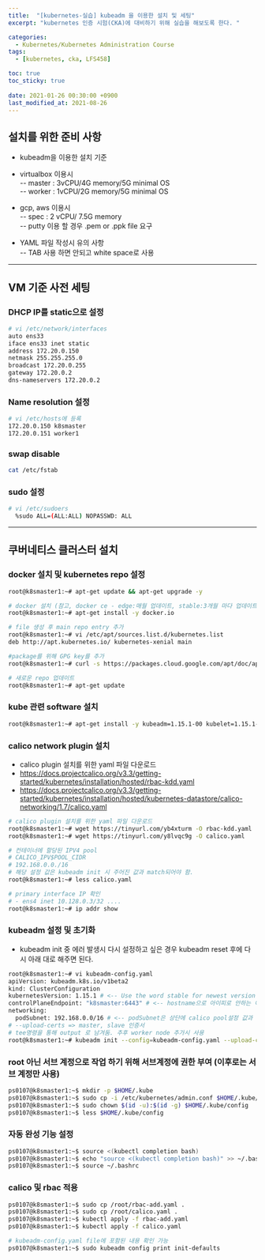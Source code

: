 ```yaml
---
title:  "[kubernetes-실습] kubeadm 을 이용한 설치 및 세팅"
excerpt: "kubernetes 인증 시험(CKA)에 대비하기 위해 실습을 해보도록 한다. "

categories:
  - Kubernetes/Kubernetes Administration Course
tags:
  - [kubernetes, cka, LFS458]

toc: true
toc_sticky: true
 
date: 2021-01-26 00:30:00 +0900
last_modified_at: 2021-08-26
---
```


## 설치를 위한 준비 사항

- kubeadm을 이용한 설치 기준

- virtualbox 이용시   
-- master : 3vCPU/4G memory/5G minimal OS   
-- worker : 1vCPU/2G memory/5G minimal OS   

- gcp, aws 이용시   
-- spec : 2 vCPU/ 7.5G memory   
-- putty 이용 할 경우 .pem or .ppk file 요구   

- YAML 파일 작성시 유의 사항   
-- TAB 사용 하면 안되고 white space로 사용

--- 

## VM 기준 사전 세팅

### DHCP IP를 static으로 설정
```bash
# vi /etc/network/interfaces 
auto ens33 
iface ens33 inet static 
address 172.20.0.150 
netmask 255.255.255.0 
broadcast 172.20.0.255 
gateway 172.20.0.2 
dns-nameservers 172.20.0.2 
```

### Name resolution 설정 
```bash
# vi /etc/hosts에 등록 
172.20.0.150 k8smaster 
172.20.0.151 worker1 
```

### swap disable 
```bash
cat /etc/fstab 
```

### sudo 설정 
```bash
# vi /etc/sudoers
  %sudo ALL=(ALL:ALL) NOPASSWD: ALL
```

---

## 쿠버네티스 클러스터 설치

### docker 설치 및 kubernetes repo 설정
```bash
root@k8smaster1:~# apt-get update && apt-get upgrade -y   

# docker 설치 (참고, docker ce - edge:매월 업데이트, stable:3개월 마다 업데이트)   
root@k8smaster1:~# apt-get install -y docker.io   

# file 생성 후 main repo entry 추가   
root@k8smaster1:~# vi /etc/apt/sources.list.d/kubernetes.list   
deb http://apt.kubernetes.io/ kubernetes-xenial main   

#package를 위해 GPG key를 추가   
root@k8smaster1:~# curl -s https://packages.cloud.google.com/apt/doc/apt-key.gpg | apt-key add -   

# 새로운 repo 업데이트   
root@k8smaster1:~# apt-get update
```

### kube 관련 software 설치
```bash
root@k8smaster1:~# apt-get install -y kubeadm=1.15.1-00 kubelet=1.15.1-00 kubectl=1.15.1-00
```


### calico network plugin 설치
- calico plugin 설치를 위한 yaml 파일 다운로드
- https://docs.projectcalico.org/v3.3/getting-started/kubernetes/installation/hosted/rbac-kdd.yaml
- https://docs.projectcalico.org/v3.3/getting-started/kubernetes/installation/hosted/kubernetes-datastore/calico-networking/1.7/calico.yaml 

```bash
# calico plugin 설치를 위한 yaml 파일 다운로드 
root@k8smaster1:~# wget https://tinyurl.com/yb4xturm -O rbac-kdd.yaml 
root@k8smaster1:~# wget https://tinyurl.com/y8lvqc9g -O calico.yaml 

# 컨테이너에 할당된 IPV4 pool 
# CALICO_IPV$POOL_CIDR 
# 192.168.0.0./16 
# 해당 설정 값은 kubeadm init 시 주어진 값과 match되어야 함. 
root@k8smaster1:~# less calico.yaml 

# primary interface IP 확인 
# - ens4 inet 10.128.0.3/32 .... 
root@k8smaster1:~# ip addr show
```

### kubeadm 설정 및 초기화   
- kubeadm init 중 에러 발생시 다시 설정하고 싶은 경우 kubeadm reset 후에 다시 아래 대로 해주면 된다.

```bash
root@k8smaster1:~# vi kubeadm-config.yaml 
apiVersion: kubeadm.k8s.io/v1beta2 
kind: ClusterConfiguration 
kubernetesVersion: 1.15.1 # <-- Use the word stable for newest version 
controlPlaneEndpoint: "k8smaster:6443" # <-- hostname으로 아이피로 안하는 이유는 클러스터 구성 시 proxy를 사용하기 위해서
networking: 
  podSubnet: 192.168.0.0/16 # <-- podSubnet은 상단에 calico pool설정 값과 일치 해야 함 
# --upload-certs => master, slave 인증서 
# tee명령을 통해 output 로 남겨둠. 추후 worker node 추가시 사용 
root@k8smaster1:~# kubeadm init --config=kubeadm-config.yaml --upload-certs | tee kubeadm-init.out
```

### root 아닌 서브 계정으로 작업 하기 위해 서브계정에 권한 부여 (이후로는 서브 계정만 사용)
```bash
ps0107@k8smaster1:~$ mkdir -p $HOME/.kube 
ps0107@k8smaster1:~$ sudo cp -i /etc/kubernetes/admin.conf $HOME/.kube/config 
ps0107@k8smaster1:~$ sudo chown $(id -u):$(id -g) $HOME/.kube/config 
ps0107@k8smaster1:~$ less $HOME/.kube/config
```

### 자동 완성 기능 설정
```bash
ps0107@k8smaster1:~$ source <(kubectl completion bash) 
ps0107@k8smaster1:~$ echo "source <(kubectl completion bash)" >> ~/.bashrc 
ps0107@k8smaster1:~$ source ~/.bashrc
```
### calico 및 rbac 적용
```bash
ps0107@k8smaster1:~$ sudo cp /root/rbac-add.yaml . 
ps0107@k8smaster1:~$ sudo cp /root/calico.yaml . 
ps0107@k8smaster1:~$ kubectl apply -f rbac-add.yaml 
ps0107@k8smaster1:~$ kubectl apply -f calico.yaml 

# kubeadm-config.yaml file에 포함된 내용 확인 가능 
ps0107@k8smaster1:~$ sudo kubeadm config print init-defaults
```


